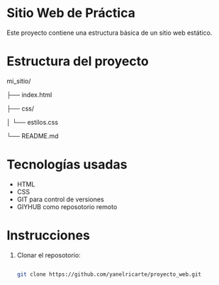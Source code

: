 # Sitio Web de Práctica 

Este proyecto contiene una estructura básica de un sitio web estático. 

# Estructura del proyecto

mi_sitio/

├── index.html

├── css/

│ └── estilos.css

└── README.md

# Tecnologías usadas
- HTML
- CSS
- GIT para control de versiones
- GIYHUB como reposotorio remoto

# Instrucciones 
1. Clonar el reposotorio:
   ```bash
   
   git clone https://github.com/yanelricarte/proyecto_web.git